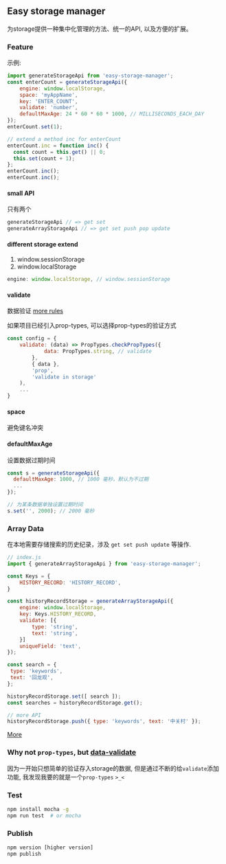 ## Easy storage manager

为storage提供一种集中化管理的方法、统一的API, 以及方便的扩展。

### Feature

示例:

```js
import generateStorageApi from 'easy-storage-manager';
const enterCount = generateStorageApi({
    engine: window.localStorage,
    space: 'myAppName',
    key: 'ENTER_COUNT',
    validate: 'number',
    defaultMaxAge: 24 * 60 * 60 * 1000, // MILLISECONDS_EACH_DAY
});
enterCount.set(1);

// extend a method inc for enterCount
enterCount.inc = function inc() {
  const count = this.get() || 0;
  this.set(count + 1);
};
enterCount.inc();
enterCount.inc();
```

#### small API

只有两个

```js
generateStorageApi // => get set 
generateArrayStorageApi // => get set push pop update
```

#### different storage extend

1. window.sessionStorage
2. window.localStorage

```js
engine: window.localStorage, // window.sessionStorage
```

#### validate

数据验证 [more rules](https://github.com/konglx90/data-validate)

如果项目已经引入prop-types, 可以选择prop-types的验证方式

```js
const config = {
    validate: (data) => PropTypes.checkPropTypes({ 
            data: PropTypes.string, // validate
        },
        { data },
        'prop',
        'validate in storage'
    ),
    ...
}
```

#### space

避免键名冲突

#### defaultMaxAge

设置数据过期时间

```js
const s = generateStorageApi({
  defaultMaxAge: 1000, // 1000 毫秒，默认为不过期
  ...
});

// 为某条数据单独设置过期时间
s.set('', 2000); // 2000 毫秒
```

### Array Data

在本地需要存储搜索的历史纪录，涉及 `get set push update` 等操作.

```js
// index.js
import { generateArrayStorageApi } from 'easy-storage-manager';

const Keys = {
    HISTORY_RECORD: 'HISTORY_RECORD',
}

const historyRecordStorage = generateArrayStorageApi({
    engine: window.localStorage,
    key: Keys.HISTORY_RECORD,
    validate: [{
        type: 'string',
        text: 'string',
    }]
    uniqueField: 'text',
});

const search = {
 type: 'keywords',
 text: '回龙观',
};

historyRecordStorage.set([ search ]);
const searches = historyRecordStorage.get();

// more API
historyRecordStorage.push({ type: 'keywords', text: '中关村' });
```

[More](https://github.com/konglx90/easy-storage-manager/blob/master/doc.md)

### Why not `prop-types`, but [data-validate](https://github.com/konglx90/easy-storage-manager/blob/master/doc.md)

因为一开始只想简单的验证存入storage的数据, 但是通过不断的给`validate`添加功能, 我发现我要的就是一个`prop-types` `>_<`

### Test

```sh
npm install mocha -g
npm run test  # or mocha
```

### Publish

```js
npm version [higher version]
npm publish
```
